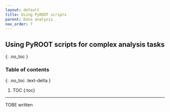 ```yaml
---
layout: default
title: Using PyROOT scripts
parent: Data analysis
nav_order: 7
---
```


## Using PyROOT scripts for complex analysis tasks
{: .no_toc }

### Table of contents
{: .no_toc .text-delta }

1. TOC
{:toc}

---

TOBE written
